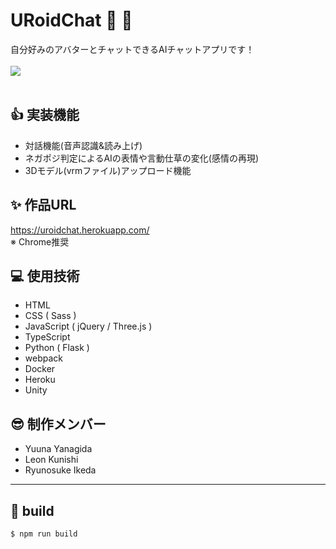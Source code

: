 # URoidChat &#x1f970; &#x1f4ac;
自分好みのアバターとチャットできるAIチャットアプリです！<br><br>
<image src='./src/static/images/OGP.png'>
<br><br>

<!--## &#x1f973; 遊び方-->

## &#x1f44d; 実装機能
- 対話機能(音声認識&読み上げ)
- ネガポジ判定によるAIの表情や言動仕草の変化(感情の再現)
- 3Dモデル(vrmファイル)アップロード機能

## &#x2728; 作品URL
https://uroidchat.herokuapp.com/<br>
※ Chrome推奨

## &#x1f4bb; 使用技術
- HTML
- CSS ( Sass )
- JavaScript ( jQuery / Three.js )
- TypeScript
- Python ( Flask )
- webpack
- Docker
- Heroku
- Unity

<!--## &#x1f4af; こだわった点-->

## &#x1f60e; 制作メンバー
- Yuuna Yanagida
- Leon Kunishi
- Ryunosuke Ikeda

<hr>

## &#x1f527; build
```
$ npm run build
```
